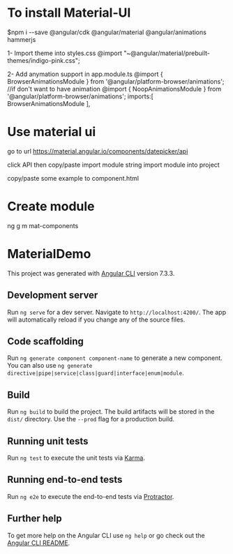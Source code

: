 # To install Material-UI
$npm i --save @angular/cdk @angular/material @angular/animations hammerjs

1- Import theme into styles.css
@import  "~@angular/material/prebuilt-themes/indigo-pink.css";

2- Add anymation support in app.module.ts
@import { BrowserAnimationsModule } from '@angular/platform-browser/animations';
//if don't want to have animation
@import { NoopAnimationsModule } from '@angular/platform-browser/animations';
imports:[
    BrowserAnimationsModule
],
# Use material ui
go to url
https://material.angular.io/components/datepicker/api

click API then copy/paste import module string
import module into project

copy/paste some example to component.html

# Create module
ng g m mat-components

# MaterialDemo

This project was generated with [Angular CLI](https://github.com/angular/angular-cli) version 7.3.3.

## Development server

Run `ng serve` for a dev server. Navigate to `http://localhost:4200/`. The app will automatically reload if you change any of the source files.

## Code scaffolding

Run `ng generate component component-name` to generate a new component. You can also use `ng generate directive|pipe|service|class|guard|interface|enum|module`.

## Build

Run `ng build` to build the project. The build artifacts will be stored in the `dist/` directory. Use the `--prod` flag for a production build.

## Running unit tests

Run `ng test` to execute the unit tests via [Karma](https://karma-runner.github.io).

## Running end-to-end tests

Run `ng e2e` to execute the end-to-end tests via [Protractor](http://www.protractortest.org/).

## Further help

To get more help on the Angular CLI use `ng help` or go check out the [Angular CLI README](https://github.com/angular/angular-cli/blob/master/README.md).
